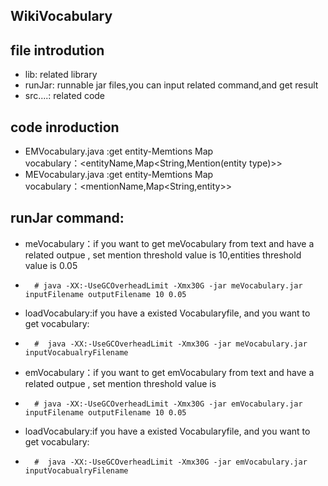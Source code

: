 ## WikiVocabulary

## file introdution
* lib: related library
* runJar: runnable jar files,you can input related command,and get result
* src....: related code 
## code inroduction
* EMVocabulary.java :get entity-Memtions Map  
         vocabulary：<entityName,Map<String,Mention(entity type)>>
* MEVocabulary.java :get entity-Memtions Map  
         vocabulary：<mentionName,Map<String,entity>>

## runJar command:

 * meVocabulary：if you want to get meVocabulary from text and have a related outpue  , set mention threshold value is 10,entities threshold value is 0.05
 * 
         # java -XX:-UseGCOverheadLimit -Xmx30G -jar meVocabulary.jar inputFilename outputFilename 10 0.05

 * loadVocabulary:if you have a existed Vocabularyfile, and you want to get vocabulary:
 * 
         #  java -XX:-UseGCOverheadLimit -Xmx30G -jar meVocabulary.jar inputVocabualryFilename 
 * emVocabulary：if you want to get emVocabulary from text and have a related outpue  , set mention threshold value is 
 * 
         # java -XX:-UseGCOverheadLimit -Xmx30G -jar emVocabulary.jar inputFilename outputFilename 10 0.05

 * loadVocabulary:if you have a existed Vocabularyfile, and you want to get vocabulary:
 * 
         #  java -XX:-UseGCOverheadLimit -Xmx30G -jar emVocabulary.jar inputVocabualryFilename 

